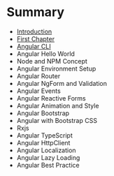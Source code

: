 # Summary

* [Introduction](README.md)
* [First Chapter](chapter1.md)
* [Angular CLI](angular-cli.md)
* Angular Hello World
* Node and NPM Concept
* Angular Environment Setup
* Angular Router
* Angular NgForm and Validation
* Angular Events
* Angular Reactive Forms
* Angular Animation and Style
* Angular Bootstrap
* Angular with Bootstrap CSS
* Rxjs  
* Angular TypeScript
* Angular HttpClient
* Angular Localization
* Angular Lazy Loading
* Angular Best Practice



